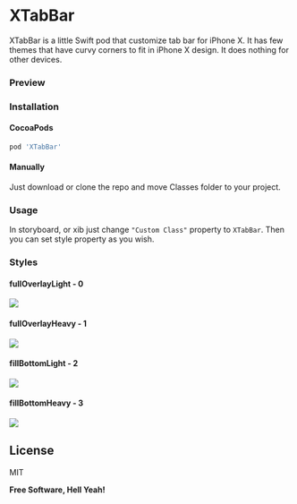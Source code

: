 # XTabBar
XTabBar is a little Swift pod that customize tab bar for iPhone X. It has few themes that have curvy corners to fit in iPhone X design. It does nothing for other devices.

### Preview


### Installation

#### CocoaPods
```sh
pod 'XTabBar'
```
#### Manually
Just download or clone the repo and move Classes folder to your project.

### Usage
In storyboard, or xib just change ```"Custom Class"``` property to ```XTabBar```. Then you can set style property as you wish.

### Styles
#### fullOverlayLight - 0
![](https://github.com/yagiz/XTabBar/blob/master/Screenshots/fullOverlayLight.png?raw=true)
#### fullOverlayHeavy - 1
![](https://github.com/yagiz/XTabBar/blob/master/Screenshots/fullOverlayHeavy.png?raw=true)
#### fillBottomLight - 2
![](https://github.com/yagiz/XTabBar/blob/master/Screenshots/fillBottomLight.png?raw=true)
#### fillBottomHeavy - 3
![](https://github.com/yagiz/XTabBar/blob/master/Screenshots/fillBottomHeavy.png?raw=true)

License
----
MIT

**Free Software, Hell Yeah!**